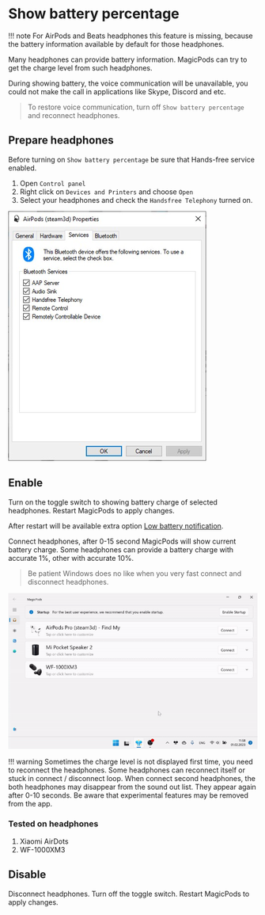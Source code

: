 # Show battery percentage

!!! note
    For AirPods and Beats headphones this feature is missing, because the battery information available by default for those headphones.

Many headphones can provide battery information. MagicPods can try to get the charge level from such headphones.

During showing battery, the voice communication will be unavailable, you could not make the call in applications like Skype, Discord and etc.

> To restore voice communication, turn off `Show battery percentage` and reconnect headphones.

## Prepare headphones

Before turning on `Show battery percentage` be sure that Hands-free service enabled.

1. Open `Control panel`
2. Right click on `Devices and Printers` and choose `Open`
3. Select your headphones and check the `Handsfree Telephony` turned on.

![](media/AirPodsServices.jpg)

## Enable

Turn on the toggle switch to showing battery charge of selected headphones. Restart MagicPods to apply changes.

After restart will be available extra option [Low battery notification](headphones-low-battery-notification.md).

Connect headphones, after 0-15 second MagicPods will show current battery charge. Some headphones can provide a battery charge with accurate 1%, other with accurate 10%.

> Be patient Windows does no like when you very fast connect and disconnect headphones.

![](media/screenshots/headphones-show-battery-percentage.gif)


!!! warning
    Sometimes the charge level is not displayed first time, you need to reconnect the headphones. Some headphones can reconnect itself or stuck in connect / disconnect loop. When connect second headphones, the both headphones may disappear from the sound out list. They appear again after 0-10 seconds.  Be aware that experimental features may be removed from the app.

### Tested on headphones

1. Xiaomi AirDots
2. WF-1000XM3 

## Disable

Disconnect headphones. Turn off the toggle switch. Restart MagicPods to apply changes.